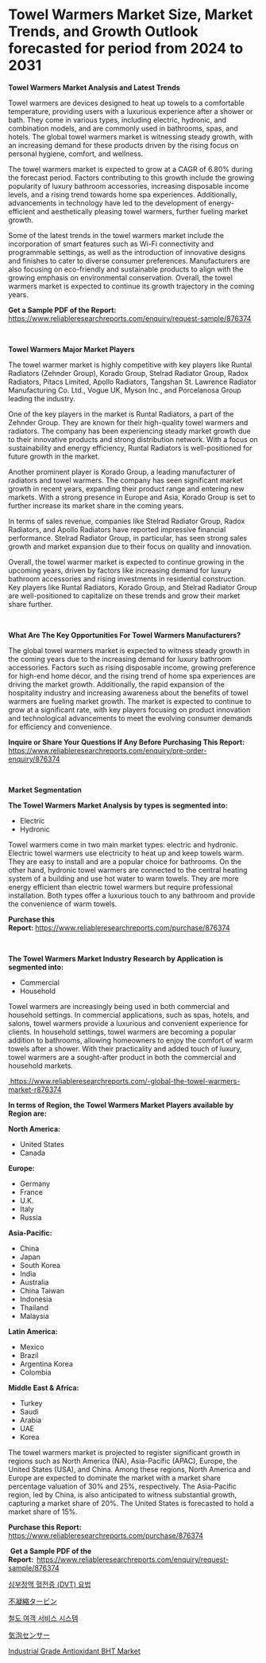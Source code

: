 <p><h1>Towel Warmers Market Size, Market Trends, and Growth Outlook forecasted for period from 2024 to 2031</h1></p><p><strong>Towel Warmers Market Analysis and Latest Trends</strong></p>
<p><p>Towel warmers are devices designed to heat up towels to a comfortable temperature, providing users with a luxurious experience after a shower or bath. They come in various types, including electric, hydronic, and combination models, and are commonly used in bathrooms, spas, and hotels. The global towel warmers market is witnessing steady growth, with an increasing demand for these products driven by the rising focus on personal hygiene, comfort, and wellness.</p><p>The towel warmers market is expected to grow at a CAGR of 6.80% during the forecast period. Factors contributing to this growth include the growing popularity of luxury bathroom accessories, increasing disposable income levels, and a rising trend towards home spa experiences. Additionally, advancements in technology have led to the development of energy-efficient and aesthetically pleasing towel warmers, further fueling market growth.</p><p>Some of the latest trends in the towel warmers market include the incorporation of smart features such as Wi-Fi connectivity and programmable settings, as well as the introduction of innovative designs and finishes to cater to diverse consumer preferences. Manufacturers are also focusing on eco-friendly and sustainable products to align with the growing emphasis on environmental conservation. Overall, the towel warmers market is expected to continue its growth trajectory in the coming years.</p></p>
<p><strong>Get a Sample PDF of the Report:&nbsp;</strong> <a href="https://www.reliableresearchreports.com/enquiry/request-sample/876374">https://www.reliableresearchreports.com/enquiry/request-sample/876374</a></p>
<p>&nbsp;</p>
<p><strong>Towel Warmers Major Market Players</strong></p>
<p><p>The towel warmer market is highly competitive with key players like Runtal Radiators (Zehnder Group), Korado Group, Stelrad Radiator Group, Radox Radiators, Pitacs Limited, Apollo Radiators, Tangshan St. Lawrence Radiator Manufacturing Co. Ltd., Vogue UK, Myson Inc., and Porcelanosa Group leading the industry.</p><p>One of the key players in the market is Runtal Radiators, a part of the Zehnder Group. They are known for their high-quality towel warmers and radiators. The company has been experiencing steady market growth due to their innovative products and strong distribution network. With a focus on sustainability and energy efficiency, Runtal Radiators is well-positioned for future growth in the market.</p><p>Another prominent player is Korado Group, a leading manufacturer of radiators and towel warmers. The company has seen significant market growth in recent years, expanding their product range and entering new markets. With a strong presence in Europe and Asia, Korado Group is set to further increase its market share in the coming years.</p><p>In terms of sales revenue, companies like Stelrad Radiator Group, Radox Radiators, and Apollo Radiators have reported impressive financial performance. Stelrad Radiator Group, in particular, has seen strong sales growth and market expansion due to their focus on quality and innovation.</p><p>Overall, the towel warmer market is expected to continue growing in the upcoming years, driven by factors like increasing demand for luxury bathroom accessories and rising investments in residential construction. Key players like Runtal Radiators, Korado Group, and Stelrad Radiator Group are well-positioned to capitalize on these trends and grow their market share further.</p></p>
<p>&nbsp;</p>
<p><strong>What Are The Key Opportunities For Towel Warmers Manufacturers?</strong></p>
<p><p>The global towel warmers market is expected to witness steady growth in the coming years due to the increasing demand for luxury bathroom accessories. Factors such as rising disposable income, growing preference for high-end home décor, and the rising trend of home spa experiences are driving the market growth. Additionally, the rapid expansion of the hospitality industry and increasing awareness about the benefits of towel warmers are fueling market growth. The market is expected to continue to grow at a significant rate, with key players focusing on product innovation and technological advancements to meet the evolving consumer demands for efficiency and convenience.</p></p>
<p><strong>Inquire or Share Your Questions If Any Before Purchasing This Report:</strong> <a href="https://www.reliableresearchreports.com/enquiry/pre-order-enquiry/876374">https://www.reliableresearchreports.com/enquiry/pre-order-enquiry/876374</a></p>
<p>&nbsp;</p>
<p><strong>Market Segmentation</strong></p>
<p><strong>The Towel Warmers Market Analysis by types is segmented into:</strong></p>
<p><ul><li>Electric</li><li>Hydronic</li></ul></p>
<p><p>Towel warmers come in two main market types: electric and hydronic. Electric towel warmers use electricity to heat up and keep towels warm. They are easy to install and are a popular choice for bathrooms. On the other hand, hydronic towel warmers are connected to the central heating system of a building and use hot water to warm towels. They are more energy efficient than electric towel warmers but require professional installation. Both types offer a luxurious touch to any bathroom and provide the convenience of warm towels.</p></p>
<p><strong>Purchase this Report:&nbsp;</strong><a href="https://www.reliableresearchreports.com/purchase/876374">https://www.reliableresearchreports.com/purchase/876374</a></p>
<p>&nbsp;</p>
<p><strong>The Towel Warmers Market Industry Research by Application is segmented into:</strong></p>
<p><ul><li>Commercial</li><li>Household</li></ul></p>
<p><p>Towel warmers are increasingly being used in both commercial and household settings. In commercial applications, such as spas, hotels, and salons, towel warmers provide a luxurious and convenient experience for clients. In household settings, towel warmers are becoming a popular addition to bathrooms, allowing homeowners to enjoy the comfort of warm towels after a shower. With their practicality and added touch of luxury, towel warmers are a sought-after product in both the commercial and household markets.</p></p>
<p><a href="https://www.reliableresearchreports.com/-global-the-towel-warmers-market-r876374">&nbsp;https://www.reliableresearchreports.com/-global-the-towel-warmers-market-r876374</a></p>
<p><strong>In terms of Region, the Towel Warmers Market Players available by Region are:</strong></p>
<p>
    <p> <strong> North America: </strong>
        <ul>
            <li>United States</li>
            <li>Canada</li>
        </ul>
        </p> 
    <p> <strong> Europe: </strong>
        <ul>
            <li>Germany</li>
            <li>France</li>
            <li>U.K.</li>
            <li>Italy</li>
            <li>Russia</li>
        </ul>
        </p> 
    <p> <strong> Asia-Pacific: </strong>
        <ul>
            <li>China</li>
            <li>Japan</li>
            <li>South Korea</li>
            <li>India</li>
            <li>Australia</li>
            <li>China Taiwan</li>
            <li>Indonesia</li>
            <li>Thailand</li>
            <li>Malaysia</li>
        </ul>
        </p> 
    <p> <strong> Latin America: </strong>
        <ul>
            <li>Mexico</li>
            <li>Brazil</li>
            <li>Argentina Korea</li>
            <li>Colombia</li>
        </ul>
        </p> 
    <p> <strong> Middle East & Africa: </strong>
        <ul>
            <li>Turkey</li>
            <li>Saudi</li>
            <li>Arabia</li>
            <li>UAE</li>
            <li>Korea</li>
        </ul>
    </p>
    </p>
<p><p>The towel warmers market is projected to register significant growth in regions such as North America (NA), Asia-Pacific (APAC), Europe, the United States (USA), and China. Among these regions, North America and Europe are expected to dominate the market with a market share percentage valuation of 30% and 25%, respectively. The Asia-Pacific region, led by China, is also anticipated to witness substantial growth, capturing a market share of 20%. The United States is forecasted to hold a market share of 15%.</p></p>
<p><strong>Purchase this Report: </strong><a href="https://www.reliableresearchreports.com/purchase/876374">https://www.reliableresearchreports.com/purchase/876374</a></p>
<p>&nbsp;<strong>Get a Sample PDF of the Report:&nbsp;&nbsp;</strong><a href="https://www.reliableresearchreports.com/enquiry/request-sample/876374">https://www.reliableresearchreports.com/enquiry/request-sample/876374</a></p>
<p><strong></strong></p>
<p><p><a href="https://github.com/trmesnao7959541/Market-Research-Report-List-2/blob/main/5203772146262.md">심부정맥 혈전증 (DVT) 요법</a></p><p><a href="https://medium.com/@douglasyoung526/%E3%82%B0%E3%83%AD%E3%83%BC%E3%83%90%E3%83%AB%E9%9D%9E%E5%87%9D%E7%B8%AE%E3%82%BF%E3%83%BC%E3%83%93%E3%83%B3%E5%B8%82%E5%A0%B4%E3%81%AF-2024%E5%B9%B4%E3%81%8B%E3%82%892031%E5%B9%B4%E3%81%BE%E3%81%A7%E3%81%AE%E6%9C%9F%E9%96%93%E3%81%AB-%E3%81%AEcagr%E3%81%A7%E6%88%90%E9%95%B7%E3%81%99%E3%82%8B%E3%81%A8%E4%BA%88%E6%B8%AC%E3%81%95%E3%82%8C%E3%81%A6%E3%81%84%E3%81%BE%E3%81%99-1b0cb32c7ee5">不凝縮タービン</a></p><p><a href="https://github.com/OliverBarry1954/Market-Research-Report-List-1/blob/main/9802456146261.md">철도 여객 서비스 시스템</a></p><p><a href="https://medium.com/@clairhane2018/%E3%82%A8%E3%82%A2%E3%83%90%E3%83%96%E3%83%AB%E3%82%BB%E3%83%B3%E3%82%B5%E3%83%BC%E5%B8%82%E5%A0%B4%E3%81%AF-2024%E5%B9%B4%E3%81%8B%E3%82%892031%E5%B9%B4%E3%81%AB%E3%81%8B%E3%81%91%E3%81%A6%E6%88%90%E9%95%B7%E3%81%8C%E8%A6%8B%E8%BE%BC%E3%81%BE%E3%82%8C-%E5%B8%82%E5%A0%B4%E3%81%AE%E3%83%88%E3%83%AC%E3%83%B3%E3%83%89%E5%88%86%E6%9E%90%E3%81%AB%E3%82%88%E3%82%8B%E3%82%A2%E3%83%97%E3%83%AA%E3%82%B1%E3%83%BC%E3%82%B7%E3%83%A7%E3%83%B3-%E5%9C%B0%E5%9F%9F%E3%81%AE%E8%A6%8B%E9%80%9A%E3%81%97-%E5%8F%8E%E7%9B%8A%E3%81%AB%E3%82%88%E3%82%8B-%E3%81%AEcagr%E3%81%A7%E6%8E%A8%E5%AE%9A%E3%81%95%E3%82%8C%E3%81%A6%E3%81%84%E3%81%BE%E3%81%99-ed93b75f825a">気泡センサー</a></p><p><a href="https://github.com/itulahketika112/Market-Research-Report-List-1/blob/main/industrial-grade-antioxidant-bht-market.md">Industrial Grade Antioxidant BHT Market</a></p></p>